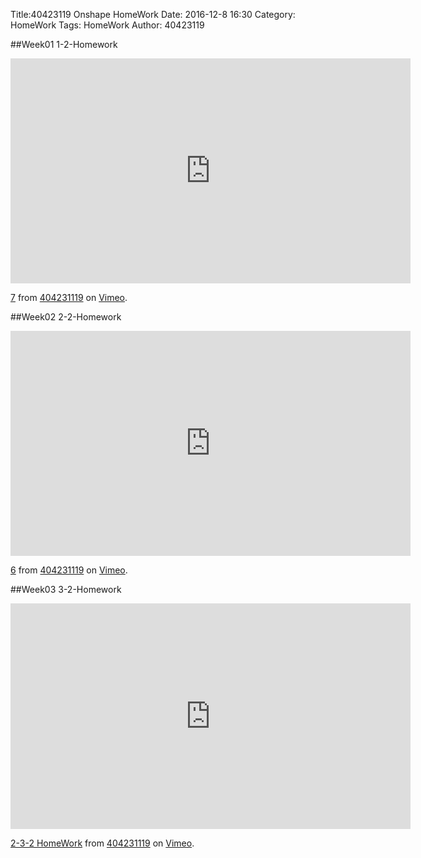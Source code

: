 Title:40423119 Onshape HomeWork
Date: 2016-12-8 16:30
Category: HomeWork
Tags: HomeWork
Author: 40423119

<!-- PELICAN_END_SUMMARY -->
##Week01
1-2-Homework

<iframe src="https://player.vimeo.com/video/190879920" width="640" height="360" frameborder="0" webkitallowfullscreen mozallowfullscreen allowfullscreen></iframe>
<p><a href="https://vimeo.com/190879920">7</a> from <a href="https://vimeo.com/user45127671">404231119</a> on <a href="https://vimeo.com">Vimeo</a>.</p>

##Week02
2-2-Homework

<iframe src="https://player.vimeo.com/video/190879856" width="640" height="360" frameborder="0" webkitallowfullscreen mozallowfullscreen allowfullscreen></iframe>
<p><a href="https://vimeo.com/190879856">6</a> from <a href="https://vimeo.com/user45127671">404231119</a> on <a href="https://vimeo.com">Vimeo</a>.</p>

##Week03
3-2-Homework

<iframe src="https://player.vimeo.com/video/194834359" width="640" height="361" frameborder="0" webkitallowfullscreen mozallowfullscreen allowfullscreen></iframe>
<p><a href="https://vimeo.com/194834359">2-3-2 HomeWork</a> from <a href="https://vimeo.com/user45127671">404231119</a> on <a href="https://vimeo.com">Vimeo</a>.</p>
